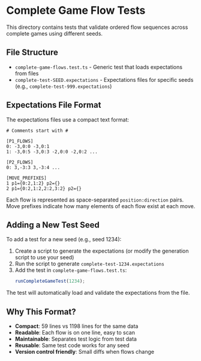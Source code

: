 # Complete Game Flow Tests

This directory contains tests that validate ordered flow sequences across complete games using different seeds.

## File Structure

- `complete-game-flows.test.ts` - Generic test that loads expectations from files
- `complete-test-SEED.expectations` - Expectations files for specific seeds (e.g., `complete-test-999.expectations`)

## Expectations File Format

The expectations files use a compact text format:

```
# Comments start with #

[P1_FLOWS]
0: -3,0:0 -3,0:1
1: -3,0:5 -3,0:3 -2,0:0 -2,0:2 ...

[P2_FLOWS]
0: 3,-3:3 3,-3:4 ...

[MOVE_PREFIXES]
1 p1={0:2,1:2} p2={}
2 p1={0:2,1:2,2:2,3:2} p2={}
```

Each flow is represented as space-separated `position:direction` pairs. Move prefixes indicate how many elements of each flow exist at each move.

## Adding a New Test Seed

To add a test for a new seed (e.g., seed 1234):

1. Create a script to generate the expectations (or modify the generation script to use your seed)
2. Run the script to generate `complete-test-1234.expectations`
3. Add the test in `complete-game-flows.test.ts`:
   ```typescript
   runCompleteGameTest(1234);
   ```

The test will automatically load and validate the expectations from the file.

## Why This Format?

- **Compact**: 59 lines vs 1198 lines for the same data
- **Readable**: Each flow is on one line, easy to scan
- **Maintainable**: Separates test logic from test data
- **Reusable**: Same test code works for any seed
- **Version control friendly**: Small diffs when flows change
